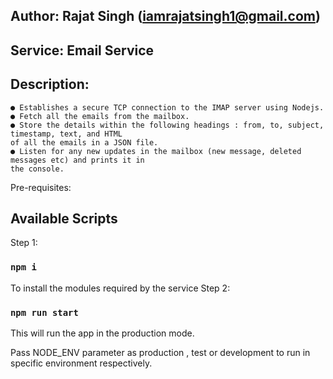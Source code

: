 ## Author: Rajat Singh (iamrajatsingh1@gmail.com)
## Service: Email Service
## Description: 
    ● Establishes a secure TCP connection to the IMAP server using Nodejs.
    ● Fetch all the emails from the mailbox.
    ● Store the details within the following headings : from, to, subject, timestamp, text, and HTML
    of all the emails in a JSON file.
    ● Listen for any new updates in the mailbox (new message, deleted messages etc) and prints it in
    the console.

Pre-requisites: 
## Available Scripts
Step 1:
### `npm i`
To install the modules required by the service
Step 2: 
### `npm run start`
This will run the app in the production mode.<br>

Pass NODE_ENV parameter as production , test or development to run in specific environment respectively.<br>

